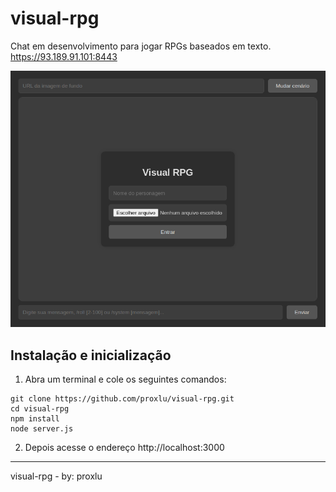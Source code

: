 # visual-rpg
Chat em desenvolvimento para jogar RPGs baseados em texto.
https://93.189.91.101:8443

![2025-02-13-215140_798x651_scrot](2025-02-14-072124_801x652_scrot.png)

## Instalação e inicialização
1. Abra um terminal e cole os seguintes comandos:
```
git clone https://github.com/proxlu/visual-rpg.git
cd visual-rpg
npm install
node server.js
```
2. Depois acesse o endereço http://localhost:3000

---
visual-rpg - by: proxlu
